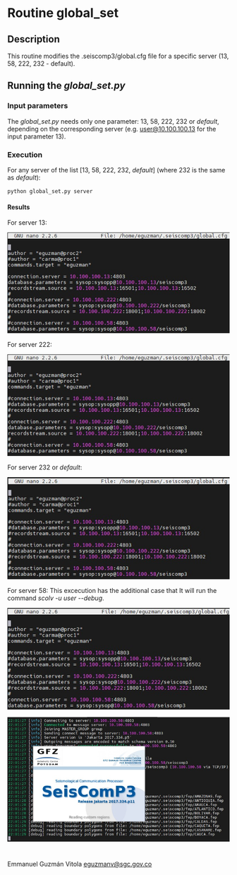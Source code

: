 # Routine global_set

## Description
This routine modifies the .seiscomp3/global.cfg file for a specific server (13, 58, 222, 232 - default).

## Running the *global_set.py*

### Input parameters

The *global_set.py* needs only one parameter: 13, 58, 222, 232 or *default*, depending on the corresponding server (e.g. user@10.100.100.13 for the input parameter 13).

### Execution

For any server of the list [13, 58, 222, 232, *default*] (where 232 is the same as *default*):

```
python global_set.py server
```

#### Results
For server 13:

![title](images/13.jpeg)

For server 222:

![title](images/222.jpeg)

For server 232 or *default*:

![title](images/232.jpeg)

For server 58: This excecution has the additional case that It will run the command *scolv -u user --debug*.

![title](images/58_00.jpeg)

![title](images/58_01.jpeg)

#

Emmanuel Guzmán Vitola
eguzmanv@sgc.gov.co
